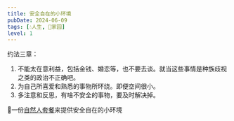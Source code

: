 ```yaml
---
title: 安全自在的小环境
pubDate: 2024-06-09
tags: [💧人生, 🏡家园]
level: 1
---
```


约法三章：

1. 不能太在意利益，包括金钱、婚恋等，也不要去谈。就当这些事情是种族歧视之类的政治不正确吧。
2. 为自己所喜爱和熟悉的事物所环绕。即便空间很小。
3. 多注意和反思，有啥不安全的事物，要及时解决掉。

🤔一份[自然人套餐](/xyy/20240609b)来提供安全自在的小环境
